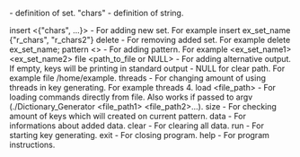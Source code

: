 <set name> - definition of set.
"chars" - definition of string.

insert <set name> <{"chars", ...}> - For adding new set. For example insert ex_set_name {"r_chars", "r_chars2"}
delete <set name> - For removing added set. For example delete ex_set_name;
pattern <<set name>> - For adding pattern. For example <ex_set_name1> <ex_set_name2>
file <path_to_file or NULL> - For adding alternative output. If empty, keys will be printing in standard output - NULL for clear path. For example file /home/example.
threads <threads amount> - For changing amount of using threads in key generating. For example threads 4.
load <file_path> - For loading commands directly from file. Also works if passed to argv (./Dictionary_Generator <file_path1> <file_path2>...).
size - For checking amount of keys which will created on current pattern.
data - For informations about added data.
clear - For clearing all data.
run - For starting key generating.
exit - For closing program.
help - For program instructions.
